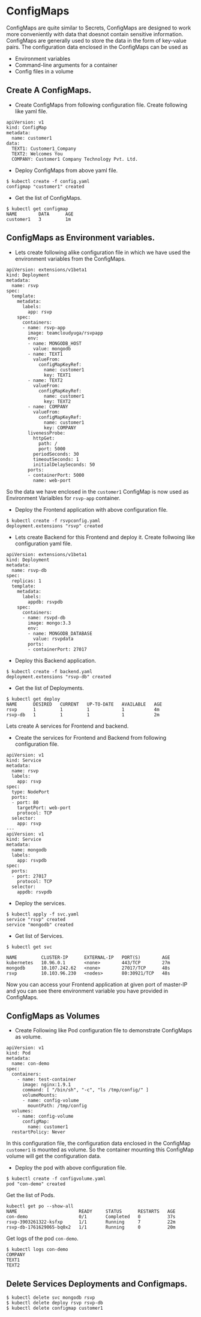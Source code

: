 # ConfigMaps
ConfigMaps are quite similar to Secrets, ConfigMaps are designed to work more conveniently with data that doesnot contain sensitive information. ConfigMaps are generally used to store the data in the form of key-value pairs. The configuration data enclosed in the ConfigMaps can be used as

- Environment variables
- Command-line arguments for a container
- Config files in a volume

## Create A ConfigMaps.

- Create ConfigMaps from following configuration file. Create following like yaml file.
```
apiVersion: v1
kind: ConfigMap
metadata:
  name: customer1
data:
  TEXT1: Customer1_Company
  TEXT2: Welcomes You
  COMPANY: Customer1 Company Technology Pvt. Ltd.
```

- Deploy ConfigMaps from above yaml file.
```
$ kubectl create -f config.yaml
configmap "customer1" created
```

- Get the list of ConfigMaps.
```
$ kubectl get configmap
NAME        DATA      AGE
customer1   3         1m
```

## ConfigMaps as Environment variables.

- Lets create following alike configuration file in which we have used the environment variables from the ConfigMaps.
```
apiVersion: extensions/v1beta1
kind: Deployment
metadata:
  name: rsvp
spec:
  template:
    metadata:
      labels:
        app: rsvp
    spec:
      containers:
      - name: rsvp-app
        image: teamcloudyuga/rsvpapp
        env:
        - name: MONGODB_HOST
          value: mongodb
        - name: TEXT1
          valueFrom:
            configMapKeyRef:
              name: customer1
              key: TEXT1
        - name: TEXT2
          valueFrom:
            configMapKeyRef:
              name: customer1
              key: TEXT2
        - name: COMPANY
          valueFrom:
            configMapKeyRef:
              name: customer1
              key: COMPANY
        livenessProbe:
          httpGet:
            path: /
            port: 5000
          periodSeconds: 30
          timeoutSeconds: 1
          initialDelaySeconds: 50
        ports:
        - containerPort: 5000
          name: web-port

```
So the data we have enclosed in the `customer1` ConfigMap is now used as Environment Varialbles for `rsvp-app` container.

- Deploy the Frontend application with above configuration file.
```
$ kubectl create -f rsvpconfig.yaml
deployment.extensions "rsvp" created
```

- Lets create Backend for this Frontend and deploy it. Create follwoing like configuration yaml file.
```
apiVersion: extensions/v1beta1
kind: Deployment
metadata:
  name: rsvp-db
spec:
  replicas: 1
  template:
    metadata:
      labels:
        appdb: rsvpdb
    spec:
      containers:
      - name: rsvpd-db
        image: mongo:3.3
        env:
        - name: MONGODB_DATABASE
          value: rsvpdata
        ports:
        - containerPort: 27017
```

- Deploy this Backend application.
```
$ kubectl create -f backend.yaml
deployment.extensions "rsvp-db" created
```

- Get the list of Deployments.
```
$ kubectl get deploy
NAME      DESIRED   CURRENT   UP-TO-DATE   AVAILABLE   AGE
rsvp      1         1         1            1           4m
rsvp-db   1         1         1            1           2m
```

Lets create A services for Frontend and backend.

- Create the services for Frontend and Backend from following configuration file.
```
apiVersion: v1
kind: Service
metadata:
  name: rsvp
  labels:
    app: rsvp
spec:
  type: NodePort
  ports:
  - port: 80
    targetPort: web-port
    protocol: TCP
  selector:
    app: rsvp
---
apiVersion: v1
kind: Service
metadata:
  name: mongodb
  labels:
    app: rsvpdb
spec:
  ports:
  - port: 27017
    protocol: TCP
  selector:
    appdb: rsvpdb
```

- Deploy the services.
```
$ kubectl apply -f svc.yaml 
service "rsvp" created
service "mongodb" created

```

- Get list of Services.
```
$ kubectl get svc

NAME         CLUSTER-IP      EXTERNAL-IP   PORT(S)        AGE
kubernetes   10.96.0.1       <none>        443/TCP        27m
mongodb      10.107.242.62   <none>        27017/TCP      48s
rsvp         10.103.96.230   <nodes>       80:30921/TCP   48s
```
Now you can access your Frontend application at given port of master-IP and you can see there environment variable you have provided in ConfigMaps.


## ConfigMaps as Volumes 

- Create Following like Pod configuration file to demonstrate ConfigMaps as volume.
```
apiVersion: v1
kind: Pod
metadata:
  name: con-demo
spec:
  containers:
    - name: test-container
      image: nginx:1.9.1
      command: [ "/bin/sh", "-c", "ls /tmp/config/" ]
      volumeMounts:
      - name: config-volume
        mountPath: /tmp/config
  volumes:
    - name: config-volume
      configMap:
        name: customer1
  restartPolicy: Never
```
In this configuration file, the configuration data enclosed in the ConfigMap `customer1` is mounted as volume. So the container mounting this ConfigMap volume will get the configuration data.

- Deploy the pod with above configuration file.
```
$ kubectl create -f configvolume.yaml
pod "con-demo" created
```
Get the list of Pods.
```
kubectl get po --show-all
NAME                       READY     STATUS      RESTARTS   AGE
con-demo                   0/1       Completed   0          37s
rsvp-3903261322-ksfxp      1/1       Running     7          22m
rsvp-db-1761629065-bq0x2   1/1       Running     0          20m
```

Get logs of the pod `con-demo`.
```
$ kubectl logs con-demo
COMPANY
TEXT1
TEXT2
```
## Delete Services Deployments and Configmaps.
```
$ kubectl delete svc mongodb rsvp 
$ kubectl delete deploy rsvp rsvp-db
$ kubectl delete configmap customer1
```
